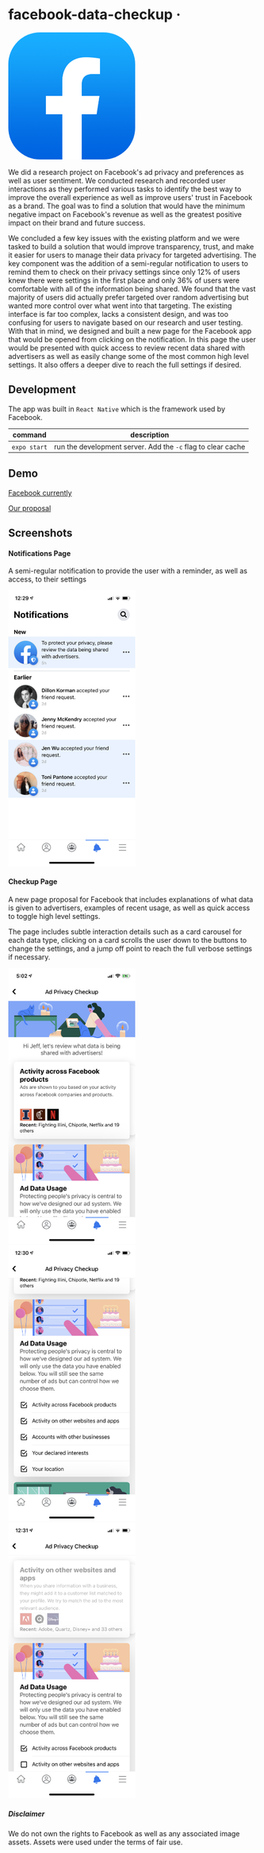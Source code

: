 # facebook-data-checkup &middot;

<img src="assets/icon.png#rounded" style="border-radius: 25%; overflow: hidden;" width="256"/>

We did a research project on Facebook's ad privacy and preferences as well as user sentiment. We conducted research and recorded user interactions as they performed various tasks to identify the best way to improve the overall experience as well as improve users' trust in Facebook as a brand. The goal was to find a solution that would have the minimum negative impact on Facebook's revenue as well as the greatest positive impact on their brand and future success.

We concluded a few key issues with the existing platform and we were tasked to build a solution that would improve transparency, trust, and make it easier for users to manage their data privacy for targeted advertising. The key component was the addition of a semi-regular notification to users to remind them to check on their privacy settings since only 12% of users knew there were settings in the first place and only 36% of users were comfortable with all of the information being shared. We found that the vast majority of users did actually prefer targeted over random advertising but wanted more control over what went into that targeting. The existing interface is far too complex, lacks a consistent design, and was too confusing for users to navigate based on our research and user testing. With that in mind, we designed and built a new page for the Facebook app that would be opened from clicking on the notification. In this page the user would be presented with quick access to review recent data shared with advertisers as well as easily change some of the most common high level settings. It also offers a deeper dive to reach the full settings if desired.

## Development

The app was built in `React Native` which is the framework used by Facebook.

| command      | description                                                  |
| ------------ | ------------------------------------------------------------ |
| `expo start` | run the development server. Add the `-c` flag to clear cache |

## Demo

[Facebook currently](https://drive.google.com/file/d/1rUAimT_Inx_6lK4KIYJyAfkjRMVjHHjN/view?usp=sharing)

[Our proposal](https://drive.google.com/file/d/10o2Wo48ToOHCoJKLK79SqCgsU_jGYUX-/view?usp=sharing)

## Screenshots

#### Notifications Page

A semi-regular notification to provide the user with a reminder, as well as access, to their settings

<img src="README/notifications-page.png" width="256"/>

#### Checkup Page

A new page proposal for Facebook that includes explanations of what data is given to advertisers, examples of recent usage, as well as quick access to toggle high level settings.

The page includes subtle interaction details such as a card carousel for each data type, clicking on a card scrolls the user down to the buttons to change the settings, and a jump off point to reach the full verbose settings if necessary.

<img src="README/checkup-page.png" width="256"/>

<img src="README/quick-controls.png" width="256"/>

<img src="README/data-management.png" width="256"/>

##### Disclaimer

We do not own the rights to Facebook as well as any associated image assets. Assets were used under the terms of fair use.
